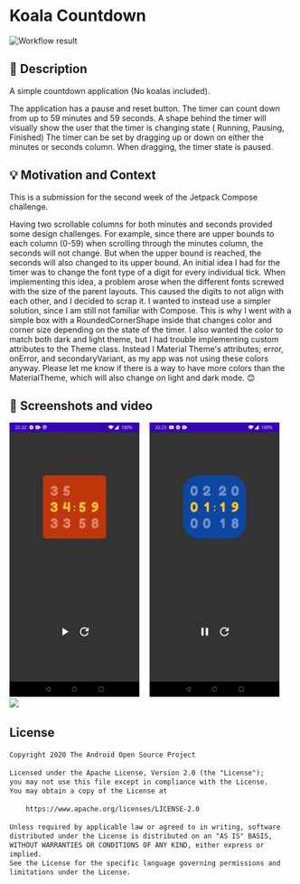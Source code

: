 # Koala Countdown

<!--- Replace <OWNER> with your Github Username and <REPOSITORY> with the name of your repository. -->
<!--- You can find both of these in the url bar when you open your repository in github. -->
![Workflow result](https://github.com/naxx1000/koala_countdown/workflows/Check/badge.svg)

## :scroll: Description

A simple countdown application (No koalas included).

The application has a pause and reset button. The timer can count down from up to 59 minutes and 59
seconds. A shape behind the timer will visually show the user that the timer is changing state (
Running, Pausing, Finished) The timer can be set by dragging up or down on either the minutes or
seconds column. When dragging, the timer state is paused.

## :bulb: Motivation and Context

This is a submission for the second week of the Jetpack Compose challenge.

Having two scrollable columns for both minutes and seconds provided some design challenges. For
example, since there are upper bounds to each column (0-59) when scrolling through the minutes
column, the seconds will not change. But when the upper bound is reached, the seconds will also
changed to its upper bound. An initial idea I had for the timer was to change the font type of a
digit for every individual tick. When implementing this idea, a problem arose when the different
fonts screwed with the size of the parent layouts. This caused the digits to not align with each
other, and I decided to scrap it. I wanted to instead use a simpler solution, since I am still not
familiar with Compose. This is why I went with a simple box with a RoundedCornerShape inside that
changes color and corner size depending on the state of the timer. I also wanted the color to match
both dark and light theme, but I had trouble implementing custom attributes to the Theme class.
Instead I Material Theme's attributes; error, onError, and secondaryVariant, as my app was not using
these colors anyway. Please let me know if there is a way to have more colors than the
MaterialTheme, which will also change on light and dark mode. 😊</div>

## :camera_flash: Screenshots and video

<img src="/results/screenshot_1.png" width="230">
&emsp;<img src="/results/screenshot_2.png" width="230">
&emsp;<img src="/results/video_1.gif" width="230">

## License

```
Copyright 2020 The Android Open Source Project

Licensed under the Apache License, Version 2.0 (the "License");
you may not use this file except in compliance with the License.
You may obtain a copy of the License at

    https://www.apache.org/licenses/LICENSE-2.0

Unless required by applicable law or agreed to in writing, software
distributed under the License is distributed on an "AS IS" BASIS,
WITHOUT WARRANTIES OR CONDITIONS OF ANY KIND, either express or implied.
See the License for the specific language governing permissions and
limitations under the License.
```